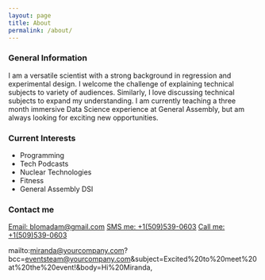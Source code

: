 ```yaml
---
layout: page
title: About
permalink: /about/
---
```


### General Information
I am a versatile scientist with a strong background in regression and experimental design.  I welcome the challenge of explaining technical subjects to variety of audiences.  Similarly, I love discussing technical subjects to expand my understanding.  I am currently teaching a three month immersive Data Science experience at General Assembly, but am always looking for exciting new opportunities.

### Current Interests

 - Programming
 - Tech Podcasts
 - Nuclear Technologies
 - Fitness
 - General Assembly DSI

### Contact me

[Email: blomadam@gmail.com](mailto:blomadam@gmail.com?subject=&body=)
[SMS me: +1(509)539-0603](sms:+3531123456789?body=This+text+will+pre-populate+the+SMS+body)
[Call me: +1(509)539-0603](tel:+15095390603)


mailto:miranda@yourcompany.com?bcc=eventsteam@yourcompany.com&subject=Excited%20to%20meet%20at%20the%20event!&body=Hi%20Miranda,

